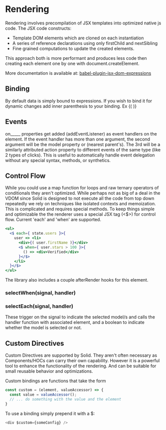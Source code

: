 # Rendering

Rendering involves precompilation of JSX templates into optimized native js code. The JSX code constructs:
* Template DOM elements which are cloned on each instantiation
* A series of reference declarations using only firstChild and nextSibling
* Fine grained computations to update the created elements.

This approach both is more performant and produces less code then creating each element one by one with document.createElement.

More documentation is available at: [babel-plugin-jsx-dom-expressions](https://github.com/ryansolid/babel-plugin-jsx-dom-expressions)

## Binding

By default data is simply bound to expressions. If you wish to bind it for dynamic changes add inner parenthesis to your binding. Ex {( )}

## Events

on_____ properties get added (addEventListener) as event handlers on the element. If the event handler has more than one argument, the second argument will be the model property or (nearest parent's). The 3rd will be a similarly attributed action property to different events of the same type (like 2 types of clicks). This is useful to automatically handle event delegation without any special syntax, methods, or synthetics.

## Control Flow

While you could use a map function for loops and raw ternary operators of conditionals they aren't optimized. While perhaps not as big of a deal in the VDOM since Solid is designed to not execute all the code from top down repeatedly we rely on techniques like isolated contexts and memoization. This is complicated and requires special methods. To keep things simple and optimizable the the renderer uses a special JSX tag (<$>) for control flow. Current 'each' and 'when' are supported.

```jsx
<ul>
  <$ each={ state.users }>{
    user => <li>
      <div>{( user.firstName )}</div>
      <$ when={ user.stars > 100 }>{
        () => <div>Verified</div>
      }</$>
    </li>
  }</$>
</ul>
```

The library also includes a couple afterRender hooks for this element.

### selectWhen(signal, handler)
### selectEach(signal, handler)

These trigger on the signal to indicate the selected model/s and calls the handler function with associated element, and a boolean to indicate whether the model is selected or not.

## Custom Directives

Custom Directives are supported by Solid. They aren't often necessary as Components/HOCs can carry their own capability. However it is a powerful tool to enhance the functionality of the rendering. And can be suitable for small reusable behavior and optimizations.

Custom bindings are functions that take the form
```js
const custom = (element, valueAccessor) => {
  const value = valueAccessor();
  // ... do something with the value and the element
}
```

To use a binding simply prepend it with a $:
```js
<div $custom={someConfig} />
```